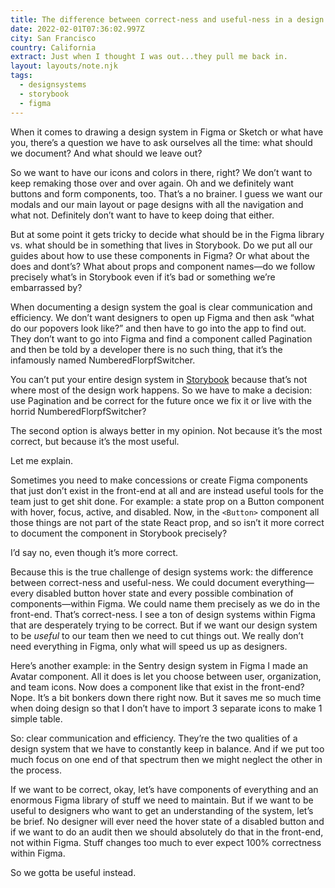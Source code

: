 ```yaml
---
title: The difference between correct-ness and useful-ness in a design system
date: 2022-02-01T07:36:02.997Z
city: San Francisco
country: California
extract: Just when I thought I was out...they pull me back in.
layout: layouts/note.njk
tags:
  - designsystems
  - storybook
  - figma
---
```


When it comes to drawing a design system in Figma or Sketch or what have you, there’s a question we have to ask ourselves all the time: what should we document? And what should we leave out?

So we want to have our icons and colors in there, right? We don’t want to keep remaking those over and over again. Oh and we definitely want buttons and form components, too. That’s a no brainer. I guess we want our modals and our main layout or page designs with all the navigation and what not. Definitely don’t want to have to keep doing that either.

But at some point it gets tricky to decide what should be in the Figma library vs. what should be in something that lives in Storybook. Do we put all our guides about how to use these components in Figma? Or what about the does and dont’s? What about props and component names—do we follow precisely what’s in Storybook even if it’s bad or something we’re embarrassed by?

When documenting a design system the goal is clear communication and efficiency. We don’t want designers to open up Figma and then ask “what do our popovers look like?” and then have to go into the app to find out. They don’t want to go into Figma and find a component called Pagination and then be told by a developer there is no such thing, that it’s the infamously named NumberedFlorpfSwitcher.

You can’t put your entire design system in [Storybook](https://storybook.js.org/) because that’s not where most of the design work happens. So we have to make a decision: use Pagination and be correct for the future once we fix it or live with the horrid NumberedFlorpfSwitcher?

The second option is always better in my opinion. Not because it’s the most correct, but because it’s the most useful.

Let me explain.

Sometimes you need to make concessions or create Figma components that just don’t exist in the front-end at all and are instead useful tools for the team just to get shit done. For example: a state prop on a Button component with hover, focus, active, and disabled. Now, in the `<Button>` component all those things are not part of the state React prop, and so isn’t it more correct to document the component in Storybook precisely?

I’d say no, even though it’s more correct.

Because this is the true challenge of design systems work: the difference between correct-ness and useful-ness. We could document everything—every disabled button hover state and every possible combination of components—within Figma. We could name them precisely as we do in the front-end. That’s correct-ness. I see a ton of design systems within Figma that are desperately trying to be correct. But if we want our design system to be _useful_ to our team then we need to cut things out. We really don’t need everything in Figma, only what will speed us up as designers.

Here’s another example: in the Sentry design system in Figma I made an Avatar component. All it does is let you choose between user, organization, and team icons. Now does a component like that exist in the front-end? Nope. It’s a bit bonkers down there right now. But it saves me so much time when doing design so that I don’t have to import 3 separate icons to make 1 simple table.

So: clear communication and efficiency. They’re the two qualities of a design system that we have to constantly keep in balance. And if we put too much focus on one end of that spectrum then we might neglect the other in the process.

If we want to be correct, okay, let’s have components of everything and an enormous Figma library of stuff we need to maintain. But if we want to be useful to designers who want to get an understanding of the system, let’s be brief. No designer will ever need the hover state of a disabled button and if we want to do an audit then we should absolutely do that in the front-end, not within Figma. Stuff changes too much to ever expect 100% correctness within Figma.

So we gotta be useful instead.
